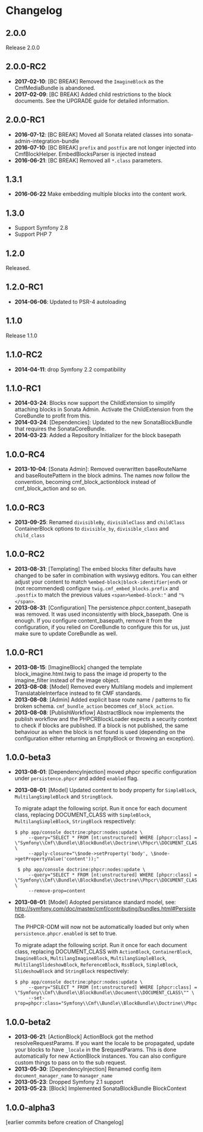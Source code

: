 Changelog
=========

2.0.0
-----

Release 2.0.0

2.0.0-RC2
---------

 * **2017-02-10**: [BC BREAK] Removed the `ImagineBlock` as the CmfMediaBundle
   is abandoned.
 * **2017-02-09**: [BC BREAK] Added child restrictions to the block documents.
   See the UPGRADE guide for detailed information.

2.0.0-RC1
---------

 * **2016-07-12**: [BC BREAK] Moved all Sonata related classes into
   sonata-admin-integration-bundle
 * **2016-07-10**: [BC BREAK] `prefix` and `postfix` are not longer injected
   into CmfBlockHelper. EmbedBlocksParser is injected instead
 * **2016-06-21**: [BC BREAK] Removed all `*.class` parameters.

1.3.1
-----

 * **2016-06-22** Make embedding multiple blocks into the content work.

1.3.0
-----

 * Support Symfony 2.8
 * Support PHP 7

1.2.0
-----

Released.

1.2.0-RC1
---------

 * **2014-06-06**: Updated to PSR-4 autoloading

1.1.0
-----

Release 1.1.0

1.1.0-RC2
---------

 * **2014-04-11**: drop Symfony 2.2 compatibility

1.1.0-RC1
---------

 * **2014-03-24**: Blocks now support the ChildExtension to simplify attaching
   blocks in Sonata Admin. Activate the ChildExtension from the CoreBundle to
   profit from this.
 * **2014-03-24**: [Dependencies]: Updated to the new SonataBlockBundle that
   requires the SonataCoreBundle.
 * **2014-03-23**: Added a Repository Initializer for the block basepath

1.0.0-RC4
---------

 * **2013-10-04**: [Sonata Admin]: Removed overwritten baseRouteName and
   baseRoutePattern in the block admins. The names now follow the convention,
   becoming cmf_block_actionblock instead of cmf_block_action and so on.

1.0.0-RC3
---------

 * **2013-09-25**: Renamed `divisibleBy`, `divisibleClass` and `childClass`
   ContainerBlock options to `divisible_by`, `divisible_class` and
   `child_class`

1.0.0-RC2
---------

 * **2013-08-31**: [Templating] The embed blocks filter defaults have changed
   to be safer in combination with wysiwyg editors.  You can either adjust your
   content to match ``%embed-block|block-identifier|end%`` or (not recommended)
   configure `twig.cmf_embed_blocks.prefix` and `.postfix` to match the
   previous values `<span>%embed-block:"` and `"%</span>`.
 * **2013-08-31**: [Configuration] The persistence.phpcr.content_basepath was
   removed. It was used inconsistently with block_basepath. One is enough. If
   you configure content_basepath, remove it from the configuration, if you
   relied on CoreBundle to configure this for us, just make sure to update
   CoreBundle as well.

1.0.0-RC1
---------

 * **2013-08-15**: [ImagineBlock] changed the template block_imagine.html.twig
   to pass the image id property to the imagine_filter instead of the image
   object.
 * **2013-08-08**: [Model] Removed every Multilang models and implement
   TranslatableInterface instead to fit CMF standards.
 * **2013-08-08**: [Admin] Added explicit base route name / patterns to fix
   broken schema. `cmf_bundle_action` becomes `cmf_block_action`.
 * **2013-08-08**: [PublishWorkflow] AbstractBlock now implements the publish
   workflow and the PHPCRBlockLoader expects a security context to check if
   blocks are published. If a block is not published, the same behaviour as
   when the block is not found is used (depending on the configuration either
   returning an EmptyBlock or throwing an exception).

1.0.0-beta3
-----------

 * **2013-08-01**: [DependencyInjection] moved phpcr specific configuration
   under ``persistence.phpcr`` and added ``enabled`` flag.
 * **2013-08-01**: [Model] Updated content to body property for
   ``SimpleBlock``, ``MultilangSimpleBlock`` and ``StringBlock``.

   To migrate adapt the following script. Run it once for each document class,
   replacing DOCUMENT_CLASS with `SimpleBlock`, `MultilangSimpleBlock`,
   `StringBlock` respectively:

   ```
   $ php app/console doctrine:phpcr:nodes:update \
        --query="SELECT * FROM [nt:unstructured] WHERE [phpcr:class] = \"Symfony\\Cmf\\Bundle\\BlockBundle\\Doctrine\\Phpcr\\DOCUMENT_CLASS\"" \
        --apply-closure="\$node->setProperty('body', \$node->getPropertyValue('content'));"

    $ php app/console doctrine:phpcr:nodes:update \
        --query="SELECT * FROM [nt:unstructured] WHERE [phpcr:class] = \"Symfony\\Cmf\\Bundle\\BlockBundle\\Doctrine\\Phpcr\\DOCUMENT_CLASS\"" \
        --remove-prop=content
   ```

 * **2013-08-01**: [Model] Adopted persistance standard model, see:
   http://symfony.com/doc/master/cmf/contributing/bundles.html#Persistence.

   The PHPCR-ODM will now not be automatically loaded but only when
   `persistence.phpcr.enabled` is set to true.

   To migrate adapt the following script. Run it once for each document class,
   replacing DOCUMENT_CLASS with `ActionBlock`, `ContainerBlock`,
   `ImagineBlock`, `MultilangImagineBlock`, `MultilangSimpleBlock`,
   `MultilangSlideshowBlock`, `ReferenceBlock`, `RssBlock`, `SimpleBlock`,
   `SlideshowBlock` and `StringBlock` respectively:

   ```
   $ php app/console doctrine:phpcr:nodes:update \
        --query="SELECT * FROM [nt:unstructured] WHERE [phpcr:class] = \"Symfony\\Cmf\\Bundle\\BlockBundle\\Document\\DOCUMENT_CLASS\"" \
        --set-prop=phpcr:class="Symfony\\Cmf\\Bundle\\BlockBundle\\Doctrine\\Phpcr\\DOCUMENT_CLASS"
   ```

1.0.0-beta2
-----------

 * **2013-06-21**: [ActionBlock] ActionBlock got the method
   resolveRequestParams.  If you want the locale to be propagated, update your
   blocks to have `_locale` in the $requestParams. This is done automatically
   for new ActionBlock instances. You can also configure custom things to pass
   on to the sub request.
 * **2013-05-30**: [DependencyInjection] Renamed config item
   `document_manager_name` to `manager_name`
 * **2013-05-23**: Dropped Symfony 2.1 support
 * **2013-05-23**: [Block] Implemented SonataBlockBundle BlockContext

1.0.0-alpha3
------------

[earlier commits before creation of Changelog]
